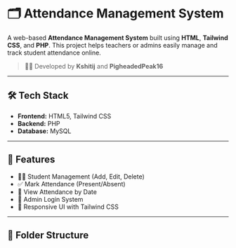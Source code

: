 # 🗂️ Attendance Management System

A web-based **Attendance Management System** built using **HTML**, **Tailwind CSS**, and **PHP**. This project helps teachers or admins easily manage and track student attendance online.

> 👨‍💻 Developed by **Kshitij** and **PigheadedPeak16**

---

## 🛠️ Tech Stack

- **Frontend:** HTML5, Tailwind CSS  
- **Backend:** PHP  
- **Database:** MySQL  

---

## 🔑 Features

- 👨‍🎓 Student Management (Add, Edit, Delete)
- ✅ Mark Attendance (Present/Absent)
- 📅 View Attendance by Date
- 🔐 Admin Login System
- 📱 Responsive UI with Tailwind CSS

---

## 📂 Folder Structure

